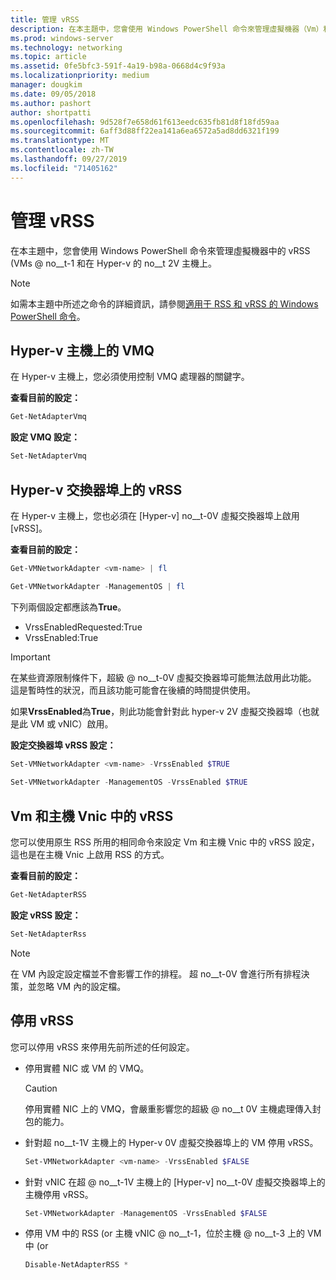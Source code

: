 ```yaml
---
title: 管理 vRSS
description: 在本主題中，您會使用 Windows PowerShell 命令來管理虛擬機器（Vm）和 Hyper-v 主機上的 vRSS。
ms.prod: windows-server
ms.technology: networking
ms.topic: article
ms.assetid: 0fe5bfc3-591f-4a19-b98a-0668d4c9f93a
ms.localizationpriority: medium
manager: dougkim
ms.date: 09/05/2018
ms.author: pashort
author: shortpatti
ms.openlocfilehash: 9d528f7e658d61f613eedc635fb81d8f18fd59aa
ms.sourcegitcommit: 6aff3d88ff22ea141a6ea6572a5ad8dd6321f199
ms.translationtype: MT
ms.contentlocale: zh-TW
ms.lasthandoff: 09/27/2019
ms.locfileid: "71405162"
---
```

# <a name="manage-vrss"></a>管理 vRSS

在本主題中，您會使用 Windows PowerShell 命令來管理虛擬機器中的 vRSS \(VMs @ no__t-1 和在 Hyper-v 的 no__t 2V 主機上。

>[!NOTE]
>如需本主題中所述之命令的詳細資訊，請參閱[適用于 RSS 和 vRSS 的 Windows PowerShell 命令](vrss-wps.md)。

## <a name="vmq-on-hyper-v-hosts"></a>Hyper-v 主機上的 VMQ

在 Hyper-v 主機上，您必須使用控制 VMQ 處理器的關鍵字。

**查看目前的設定：** 

```PowerShell
Get-NetAdapterVmq
```

**設定 VMQ 設定：** 

```PowerShell
Set-NetAdapterVmq
```


## <a name="vrss-on-hyper-v-switch-ports"></a>Hyper-v 交換器埠上的 vRSS

在 Hyper-v 主機上，您也必須在 [Hyper-v] no__t-0V 虛擬交換器埠上啟用 [vRSS]。

**查看目前的設定：**

```PowerShell
Get-VMNetworkAdapter <vm-name> | fl

Get-VMNetworkAdapter -ManagementOS | fl
```
    
下列兩個設定都應該為**True**。 

- VrssEnabledRequested:True
- VrssEnabled:True
    
>[!IMPORTANT]
>在某些資源限制條件下，超級 @ no__t-0V 虛擬交換器埠可能無法啟用此功能。 這是暫時性的狀況，而且該功能可能會在後續的時間提供使用。
>
>如果**VrssEnabled**為**True**，則此功能會針對此 hyper-v 2V 虛擬交換器埠（也就是此 VM 或 vNIC）啟用。

**設定交換器埠 vRSS 設定：**

```PowerShell
Set-VMNetworkAdapter <vm-name> -VrssEnabled $TRUE
    
Set-VMNetworkAdapter -ManagementOS -VrssEnabled $TRUE
```

## <a name="vrss-in-vms-and-host-vnics"></a>Vm 和主機 Vnic 中的 vRSS

您可以使用原生 RSS 所用的相同命令來設定 Vm 和主機 Vnic 中的 vRSS 設定，這也是在主機 Vnic 上啟用 RSS 的方式。  

**查看目前的設定：**

```PowerShell
Get-NetAdapterRSS
```

**設定 vRSS 設定：**

```PowerShell
Set-NetAdapterRss
```

>[!NOTE]
> 在 VM 內設定設定檔並不會影響工作的排程。 超 no__t-0V 會進行所有排程決策，並忽略 VM 內的設定檔。

## <a name="disable-vrss"></a>停用 vRSS

您可以停用 vRSS 來停用先前所述的任何設定。

- 停用實體 NIC 或 VM 的 VMQ。

  >[!CAUTION]
  >停用實體 NIC 上的 VMQ，會嚴重影響您的超級 @ no__t 0V 主機處理傳入封包的能力。

- 針對超 no__t-1V 主機上的 Hyper-v 0V 虛擬交換器埠上的 VM 停用 vRSS。

   ```PowerShell
   Set-VMNetworkAdapter <vm-name> -VrssEnabled $FALSE
   ```

- 針對 vNIC 在超 @ no__t-1V 主機上的 [Hyper-v] no__t-0V 虛擬交換器埠上的主機停用 vRSS。

   ```PowerShell
   Set-VMNetworkAdapter -ManagementOS -VrssEnabled $FALSE
   ```

- 停用 VM 中的 RSS \(or 主機 vNIC @ no__t-1，位於主機 @ no__t-3 上的 VM 中 \(or

   ```PowerShell
   Disable-NetAdapterRSS *
   ```
